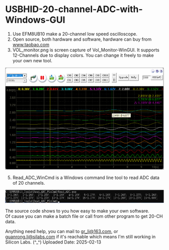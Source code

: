 # USBHID-20-channel-ADC-with-Windows-GUI
1. Use EFM8UB10 make a 20-channel low speed oscilloscope.
2. Open source, both hardware and software, hardware can buy from www.taobao.com
3. VOL_monitor.png is screen capture of Vol_Monitor-WinGUI. It supports 12-Channels due to display colors. You can change it freely to make your own new tool.

![Logo](Vol_Mointor-WinGUI/VOL_monitor.png)

5. Read_ADC_WinCmd is a Windows command line tool to read ADC data of 20 channels.

![Logo](Read_ADC_WinCmd/Win_Cmd.png)

   The source code shows to you how easy to make your own software.   
   Of cause you can make a batch file or call from other program to get 20-CH data.

Anything need help, you can mail to gr_li@163.com, or guanrong.li@silabs.com if it's reachable which means I'm still working in Silicon Labs. (^_^)
Uploaded Date: 2025-02-13
